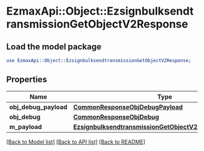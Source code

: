 # EzmaxApi::Object::EzsignbulksendtransmissionGetObjectV2Response

## Load the model package
```perl
use EzmaxApi::Object::EzsignbulksendtransmissionGetObjectV2Response;
```

## Properties
Name | Type | Description | Notes
------------ | ------------- | ------------- | -------------
**obj_debug_payload** | [**CommonResponseObjDebugPayload**](CommonResponseObjDebugPayload.md) |  | 
**obj_debug** | [**CommonResponseObjDebug**](CommonResponseObjDebug.md) |  | [optional] 
**m_payload** | [**EzsignbulksendtransmissionGetObjectV2ResponseMPayload**](EzsignbulksendtransmissionGetObjectV2ResponseMPayload.md) |  | 

[[Back to Model list]](../README.md#documentation-for-models) [[Back to API list]](../README.md#documentation-for-api-endpoints) [[Back to README]](../README.md)


